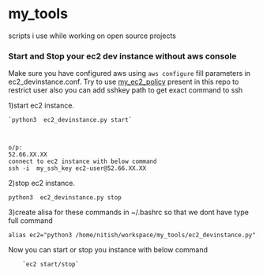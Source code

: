 # my_tools
scripts i use while working on open source  projects

### Start and Stop your ec2 dev instance without aws console


Make sure you have configured aws using `aws configure`
fill parameters in ec2_devinstance.conf.
Try to use [my_ec2_policy](https://github.com/nitishvu/my_tools/blob/master/my_ec2_policy.json) present in this repo to restrict user 
also you can add sshkey path to get exact command to ssh

1)start ec2 instance.


    `python3  ec2_devinstance.py start`
    


    o/p:
    52.66.XX.XX
    connect to ec2 instance with below command
    ssh -i  my_ssh_key ec2-user@52.66.XX.XX




2)stop ec2 instance. 

    python3  ec2_devinstance.py stop


3)create alisa for these commands in ~/.bashrc so that we dont have type full command

    alias ec2="python3 /home/nitish/workspace/my_tools/ec2_devinstance.py"


Now you can start or stop you instance with below command


        `ec2 start/stop`





